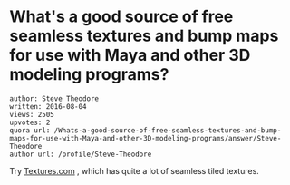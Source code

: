 # What's a good source of free seamless textures and bump maps for use with Maya and other 3D modeling programs?

	author: Steve Theodore
	written: 2016-08-04
	views: 2505
	upvotes: 2
	quora url: /Whats-a-good-source-of-free-seamless-textures-and-bump-maps-for-use-with-Maya-and-other-3D-modeling-programs/answer/Steve-Theodore
	author url: /profile/Steve-Theodore


Try [Textures.com](http://www.textures.com) , which has quite a lot of seamless tiled textures.

